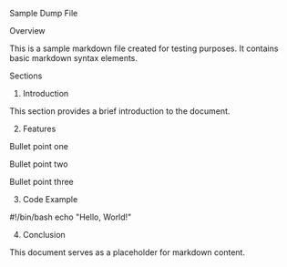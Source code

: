 Sample Dump File

Overview

This is a sample markdown file created for testing purposes. It contains basic markdown syntax elements.

Sections

1. Introduction

This section provides a brief introduction to the document.

2. Features

Bullet point one

Bullet point two

Bullet point three

3. Code Example

#!/bin/bash
echo "Hello, World!"

4. Conclusion

This document serves as a placeholder for markdown content.

